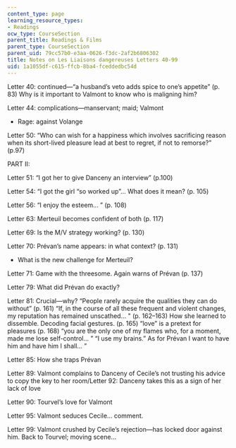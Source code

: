 ```yaml
---
content_type: page
learning_resource_types:
- Readings
ocw_type: CourseSection
parent_title: Readings & Films
parent_type: CourseSection
parent_uid: 79cc57b0-e3aa-0626-f3dc-2af2b6806302
title: Notes on Les Liaisons dangereuses Letters 40-99
uid: 1a1055df-c615-ffcb-8ba4-fceddedbc54d
---
```


Letter 40: continued—“a husband’s veto adds spice to one’s appetite” (p. 83) Why is it important to Valmont to know who is maligning him?

Letter 44: complications—manservant; maid; Valmont

*   Rage: against Volange

Letter 50: “Who can wish for a happiness which involves sacrificing reason when its short-lived pleasure lead at best to regret, if not to remorse?” (p.97)

PART II:

Letter 51: “I got her to give Danceny an interview” (p.100)

Letter 54: “I got the girl “so worked up”... What does it mean? (p. 105)

Letter 56: “I enjoy the esteem... ” (p. 108)

Letter 63: Merteuil becomes confident of both (p. 117)

Letter 69: Is the M/V strategy working? (p. 130)

Letter 70: Prévan’s name appears: in what context? (p. 131)

*   What is the new challenge for Merteuil?

Letter 71: Game with the threesome. Again warns of Prévan (p. 137)

Letter 79: What did Prévan do exactly?

Letter 81: Crucial—why? “People rarely acquire the qualities they can do without” (p. 161) “If, in the course of all these frequent and violent changes, my reputation has remained unscathed... " (p. 162–163) How she learned to dissemble. Decoding facial gestures. (p. 165) “love” is a pretext for pleasures (p. 168) “you are the only one of my flames who, for a moment, made me lose self-control... ” “I use my brains.” As for Prévan I want to have him and have him I shall... ”

Letter 85: How she traps Prévan

Letter 89: Valmont complains to Danceny of Cecile’s not trusting his advice to copy the key to her room/Letter 92: Danceny takes this as a sign of her lack of love

Letter 90: Tourvel’s love for Valmont

Letter 95: Valmont seduces Cecile... comment.

Letter 99: Valmont crushed by Cecile’s rejection—has locked door against him. Back to Tourvel; moving scene...
